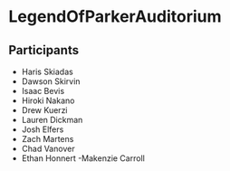 # LegendOfParkerAuditorium

## Participants

- Haris Skiadas
- Dawson Skirvin
- Isaac Bevis
- Hiroki Nakano
- Drew Kuerzi
- Lauren Dickman
- Josh Elfers
- Zach Martens
- Chad Vanover
- Ethan Honnert
 -Makenzie Carroll
 
